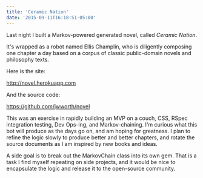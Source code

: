 ```yaml
---
title: 'Ceramic Nation'
date: '2015-09-11T16:18:51-05:00'
---
```


Last night I built a Markov-powered generated novel, called *Ceramic Nation*.

It's wrapped as a robot named Ellis Champlin, who is diligently composing one chapter a day based on a corpus of classic public-domain novels and philosophy texts.

Here is the site:

http://novel.herokuapp.com

And the source code:

https://github.com/jwworth/novel

This was an exercise in rapidly building an MVP on a couch, CSS, RSpec integration testing, Dev Ops-ing, and Markov-chaining. I'm curious what this bot will produce as the days go on, and am hoping for greatness. I plan to refine the logic slowly to produce better and better chapters, and rotate the source documents as I am inspired by new books and ideas.

A side goal is to break out the MarkovChain class into its own gem. That is a task I find myself repeating on side projects, and it would be nice to encapsulate the logic and release it to the open-source community.

